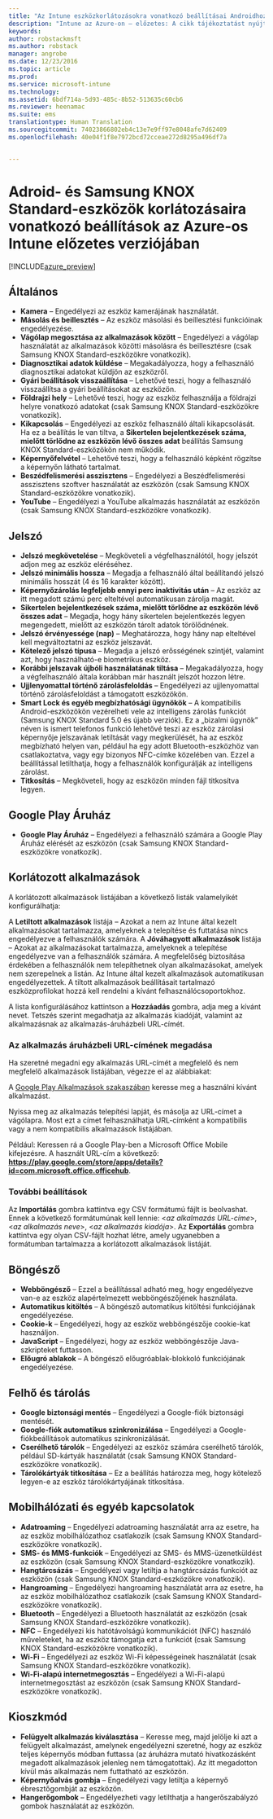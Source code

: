 ```yaml
---
title: "Az Intune eszközkorlátozásokra vonatkozó beállításai Androidhoz | Intune az Azure-on – előzetes | Microsoft Docs"
description: "Intune az Azure-on – előzetes: A cikk tájékoztatást nyújt az Intune azon beállításairól, amelyekkel szabályozhatók az eszközbeállítások, illetve a funkciók köre az Android-eszközökön."
keywords: 
author: robstackmsft
ms.author: robstack
manager: angrobe
ms.date: 12/23/2016
ms.topic: article
ms.prod: 
ms.service: microsoft-intune
ms.technology: 
ms.assetid: 6bdf714a-5d93-485c-8b52-513635c60cb6
ms.reviewer: heenamac
ms.suite: ems
translationtype: Human Translation
ms.sourcegitcommit: 74023866802eb4c13e7e9ff97e8048afe7d62409
ms.openlocfilehash: 40e04f1f8e7972bcd72cceae272d8295a496df7a


---
```


# <a name="android-and-samsung-knox-standard-device-restriction-settings-in-intune-azure-preview"></a>Adroid- és Samsung KNOX Standard-eszközök korlátozásaira vonatkozó beállítások az Azure-os Intune előzetes verziójában

[!INCLUDE[azure_preview](../includes/azure_preview.md)]

## <a name="general"></a>Általános
-   **Kamera** – Engedélyezi az eszköz kamerájának használatát.
-   **Másolás és beillesztés** – Az eszköz másolási és beillesztési funkcióinak engedélyezése.
-   **Vágólap megosztása az alkalmazások között** – Engedélyezi a vágólap használatát az alkalmazások közötti másolásra és beillesztésre (csak Samsung KNOX Standard-eszközökre vonatkozik).
-   **Diagnosztikai adatok küldése** – Megakadályozza, hogy a felhasználó diagnosztikai adatokat küldjön az eszközről.    
-   **Gyári beállítások visszaállítása** – Lehetővé teszi, hogy a felhasználó visszaállítsa a gyári beállításokat az eszközön.
-   **Földrajzi hely** – Lehetővé teszi, hogy az eszköz felhasználja a földrajzi helyre vonatkozó adatokat (csak Samsung KNOX Standard-eszközökre vonatkozik).
-   **Kikapcsolás** – Engedélyezi az eszköz felhasználó általi kikapcsolását.<br>Ha ez a beállítás le van tiltva, a **Sikertelen bejelentkezések száma, mielőtt törlődne az eszközön lévő összes adat** beállítás Samsung KNOX Standard-eszközökön nem működik.
-   **Képernyőfelvétel** – Lehetővé teszi, hogy a felhasználó képként rögzítse a képernyőn látható tartalmat.
-   **Beszédfelismerési asszisztens** – Engedélyezi a Beszédfelismerési asszisztens szoftver használatát az eszközön (csak Samsung KNOX Standard-eszközökre vonatkozik).
-   **YouTube** – Engedélyezi a YouTube alkalmazás használatát az eszközön (csak Samsung KNOX Standard-eszközökre vonatkozik).

## <a name="password"></a>Jelszó
-   **Jelszó megkövetelése** – Megköveteli a végfelhasználótól, hogy jelszót adjon meg az eszköz eléréséhez.
-   **Jelszó minimális hossza** – Megadja a felhasználó által beállítandó jelszó minimális hosszát (4 és 16 karakter között).
-   **Képernyőzárolás legfeljebb ennyi perc inaktivitás után** – Az eszköz az itt megadott számú perc elteltével automatikusan zárolja magát.
-   **Sikertelen bejelentkezések száma, mielőtt törlődne az eszközön lévő összes adat** – Megadja, hogy hány sikertelen bejelentkezés legyen megengedett, mielőtt az eszközön tárolt adatok törölődnének.
-   **Jelszó érvényessége (nap)** – Meghatározza, hogy hány nap elteltével kell megváltoztatni az eszköz jelszavát.
-   **Kötelező jelszó típusa** – Megadja a jelszó erősségének szintjét, valamint azt, hogy használható-e biometrikus eszköz.
-   **Korábbi jelszavak újbóli használatának tiltása** – Megakadályozza, hogy a végfelhasználó általa korábban már használt jelszót hozzon létre.
-   **Ujjlenyomattal történő zárolásfeloldás** – Engedélyezi az ujjlenyomattal történő zárolásfeloldást a támogatott eszközökön.
-   **Smart Lock és egyéb megbízhatósági ügynökök** – A kompatibilis Android-eszközökön vezérelheti vele az intelligens zárolás funkciót (Samsung KNOX Standard 5.0 és újabb verziók). Ez a „bizalmi ügynök” néven is ismert telefonos funkció lehetővé teszi az eszköz zárolási képernyője jelszavának letiltását vagy megkerülését, ha az eszköz megbízható helyen van, például ha egy adott Bluetooth-eszközhöz van csatlakoztatva, vagy egy bizonyos NFC-címke közelében van. Ezzel a beállítással letilthatja, hogy a felhasználók konfigurálják az intelligens zárolást.
-   **Titkosítás** – Megköveteli, hogy az eszközön minden fájl titkosítva legyen.

## <a name="google-play-store"></a>Google Play Áruház

-   **Google Play Áruház** – Engedélyezi a felhasználó számára a Google Play Áruház elérését az eszközön (csak Samsung KNOX Standard-eszközökre vonatkozik).

## <a name="restricted-apps"></a>Korlátozott alkalmazások

A korlátozott alkalmazások listájában a következő listák valamelyikét konfigurálhatja:

A **Letiltott alkalmazások** listája – Azokat a nem az Intune által kezelt alkalmazásokat tartalmazza, amelyeknek a telepítése és futtatása nincs engedélyezve a felhasználók számára.
A **Jóváhagyott alkalmazások** listája – Azokat az alkalmazásokat tartalmazza, amelyeknek a telepítése engedélyezve van a felhasználók számára. A megfelelőség biztosítása érdekében a felhasználók nem telepíthetnek olyan alkalmazásokat, amelyek nem szerepelnek a listán. Az Intune által kezelt alkalmazások automatikusan engedélyezettek.
A tiltott alkalmazások beállításait tartalmazó eszközprofilokat hozzá kell rendelni a kívánt felhasználócsoportokhoz.

A lista konfigurálásához kattintson a **Hozzáadás** gombra, adja meg a kívánt nevet. Tetszés szerint megadhatja az alkalmazás kiadóját, valamint az alkalmazásnak az alkalmazás-áruházbeli URL-címét.

### <a name="how-to-specify-the-url-to-an-app-in-the-store"></a>Az alkalmazás áruházbeli URL-címének megadása

Ha szeretné megadni egy alkalmazás URL-címét a megfelelő és nem megfelelő alkalmazások listájában, végezze el az alábbiakat:

A [Google Play Alkalmazások szakaszában](https://play.google.com/store/apps) keresse meg a használni kívánt alkalmazást.

Nyissa meg az alkalmazás telepítési lapját, és másolja az URL-címet a vágólapra. Most ezt a címet felhasználhatja URL-címként a kompatibilis vagy a nem kompatibilis alkalmazások listájában.

Például: Keressen rá a Google Play-ben a Microsoft Office Mobile kifejezésre. A használt URL-cím a következő: **https://play.google.com/store/apps/details?id=com.microsoft.office.officehub**.

### <a name="additional-options"></a>További beállítások

Az **Importálás** gombra kattintva egy CSV formátumú fájlt is beolvashat. Ennek a következő formátumúnak kell lennie: <*az alkalmazás URL-címe*>, <*az alkalmazás neve*>, <*az alkalmazás kiadója*>. Az **Exportálás** gombra kattintva egy olyan CSV-fájlt hozhat létre, amely ugyanebben a formátumban tartalmazza a korlátozott alkalmazások listáját.      

## <a name="browser"></a>Böngésző
-   **Webböngésző** – Ezzel a beállítással adható meg, hogy engedélyezve van-e az eszköz alapértelmezett webböngészőjének használata.
-   **Automatikus kitöltés** – A böngésző automatikus kitöltési funkciójának engedélyezése.
-   **Cookie-k** – Engedélyezi, hogy az eszköz webböngészője cookie-kat használjon.
-   **JavaScript** – Engedélyezi, hogy az eszköz webböngészője Java-szkripteket futtasson.
-   **Előugró ablakok** – A böngésző előugróablak-blokkoló funkciójának engedélyezése.

## <a name="cloud-and-storage"></a>Felhő és tárolás
-   **Google biztonsági mentés** – Engedélyezi a Google-fiók biztonsági mentését.
-   **Google-fiók automatikus szinkronizálása** – Engedélyezi a Google-fiókbeállítások automatikus szinkronizálását.
-   **Cserélhető tárolók** – Engedélyezi az eszköz számára cserélhető tárolók, például SD-kártyák használatát (csak Samsung KNOX Standard-eszközökre vonatkozik).
-   **Tárolókártyák titkosítása** – Ez a beállítás határozza meg, hogy kötelező legyen-e az eszköz tárolókártyájának titkosítása.

## <a name="cellular-and-connectivity"></a>Mobilhálózati és egyéb kapcsolatok
-   **Adatroaming** – Engedélyezi adatroaming használatát arra az esetre, ha az eszköz mobilhálózathoz csatlakozik (csak Samsung KNOX Standard-eszközökre vonatkozik).
-   **SMS- és MMS-funkciók** – Engedélyezi az SMS- és MMS-üzenetküldést az eszközön (csak Samsung KNOX Standard-eszközökre vonatkozik).
-   **Hangtárcsázás** – Engedélyezi vagy letiltja a hangtárcsázás funkciót az eszközön (csak Samsung KNOX Standard-eszközökre vonatkozik).
-   **Hangroaming** – Engedélyezi hangroaming használatát arra az esetre, ha az eszköz mobilhálózathoz csatlakozik (csak Samsung KNOX Standard-eszközökre vonatkozik).
-   **Bluetooth** – Engedélyezi a Bluetooth használatát az eszközön (csak Samsung KNOX Standard-eszközökre vonatkozik).
-   **NFC** – Engedélyezi kis hatótávolságú kommunikációt (NFC) használó műveleteket, ha az eszköz támogatja ezt a funkciót (csak Samsung KNOX Standard-eszközökre vonatkozik).
-   **Wi-Fi** – Engedélyezi az eszköz Wi-Fi képességeinek használatát (csak Samsung KNOX Standard-eszközökre vonatkozik).
-   **Wi-Fi-alapú internetmegosztás** – Engedélyezi a Wi-Fi-alapú internetmegosztást az eszközön (csak Samsung KNOX Standard-eszközökre vonatkozik).

## <a name="kiosk"></a>Kioszkmód
-   **Felügyelt alkalmazás kiválasztása** – Keresse meg, majd jelölje ki azt a felügyelt alkalmazást, amelynek engedélyezni szeretné, hogy az eszköz teljes képernyős módban futtassa (az áruházra mutató hivatkozásként megadott alkalmazások jelenleg nem támogatottak). Az itt megadotton kívül más alkalmazás nem futtatható az eszközön.
-   **Képernyőalvás gombja** – Engedélyezi vagy letiltja a képernyő ébresztőgombját az eszközön.
-   **Hangerőgombok** – Engedélyezheti vagy letilthatja a hangerőszabályzó gombok használatát az eszközön.



<!--HONumber=Feb17_HO1-->


